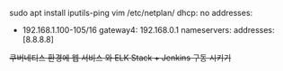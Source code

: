 sudo apt install iputils-ping
vim /etc/netplan/
dhcp: no
addresses:
  - 192.168.1.100-105/16
gateway4: 192.168.0.1
nameservers:
  addresses: [8.8.8.8]

~~쿠버네티스 환경에 웹 서비스 와 ELK Stack + Jenkins 구동 시키기~~

